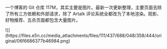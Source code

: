 <p>一个博客的 Git 仓库 117M，其实主要是图片。最新一次更新整理，主要页面去除了所有三方依赖和外部请求，除了 Artalk 评论系统全都改为了本地渲染。观影、好物推荐、五杀页面都包含大量图片。</p>
![](https://files.e5n.cc/media_attachments/files/111/437/688/048/358/444/original/06f6686377b46984.png)